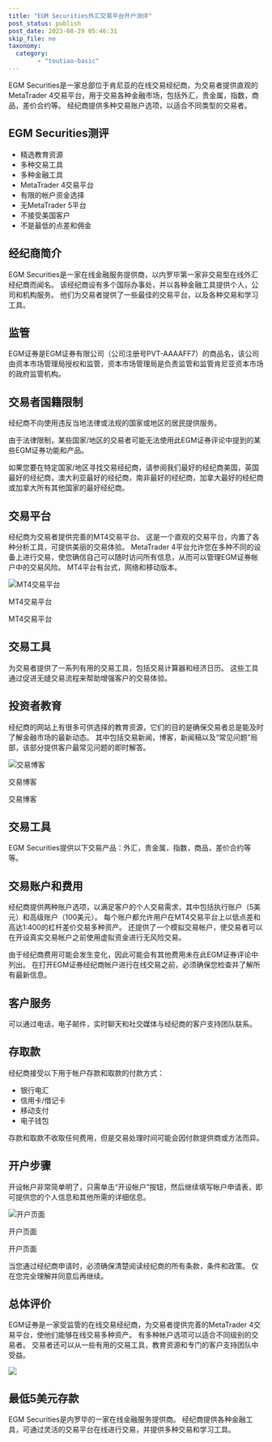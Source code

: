 ```yaml
---
title: "EGM Securities外汇交易平台开户测评"
post_status: publish
post_date: 2023-08-29 05:46:31
skip_file: no
taxonomy:
  category:
        - "toutiao-basic"
---
```


EGM Securities是一家总部位于肯尼亚的在线交易经纪商，为交易者提供直观的MetaTrader 4交易平台，用于交易各种金融市场，包括外汇，贵金属，指数，商品，差价合约等。 经纪商提供多种交易账户选项，以适合不同类型的交易者。

## EGM Securities测评

- 精选教育资源
- 多种交易工具
- 多种金融工具
- MetaTrader 4交易平台
- 有限的帐户资金选择
- 无MetaTrader 5平台
- 不接受美国客户
- 不是最低的点差和佣金

## 经纪商简介

EGM Securities是一家在线金融服务提供商，以内罗毕第一家非交易型在线外汇经纪商而闻名。 该经纪商设有多个国际办事处，并以各种金融工具提供个人，公司和机构服务。 他们为交易者提供了一些最佳的交易平台，以及各种交易和学习工具。

## 监管

EGM证券是EGM证券有限公司（公司注册号PVT-AAAAFF7）的商品名，该公司由资本市场管理局授权和监管，资本市场管理局是负责监管和监管肯尼亚资本市场的政府监管机构。

## 交易者国籍限制

经纪商不向使用违反当地法律或法规的国家或地区的居民提供服务。

由于法律限制，某些国家/地区的交易者可能无法使用此EGM证券评论中提到的某些EGM证券功能和产品。

如果您要在特定国家/地区寻找交易经纪商，请参阅我们最好的经纪商美国，英国最好的经纪商，澳大利亚最好的经纪商，南非最好的经纪商，加拿大最好的经纪商或加拿大所有其他国家的最好经纪商。

## 交易平台

经纪商为交易者提供完善的MT4交易平台。 这是一个直观的交易平台，内置了各种分析工具，可提供美丽的交易体验。 MetaTrader 4平台允许您在多种不同的设备上进行交易，使您确信自己可以随时访问所有信息，从而可以管理EGM证券帐户中的交易风险。 MT4平台有台式，网络和移动版本。

![MT4交易平台](https://cdn.fendou.la/funstoutiao/2020/11/EGM-Securities-Review-MT4-Trading-Platform-1024x342.jpg "MT4交易平台")

MT4交易平台

MT4交易平台

## 交易工具

为交易者提供了一系列有用的交易工具，包括交易计算器和经济日历。 这些工具通过促进无缝交易流程来帮助增强客户的交易体验。

## 投资者教育

经纪商的网站上有很多可供选择的教育资源，它们的目的是确保交易者总是能及时了解金融市场的最新动态。 其中包括交易新闻，博客，新闻稿以及“常见问题”局部，该部分提供客户最常见问题的即时解答。

![交易博客](https://cdn.fendou.la/funstoutiao/2020/11/EGM-Securities-Review-Blogs-1024x464.jpg "交易博客")

交易博客

交易博客

## 交易工具

EGM Securities提供以下交易产品：外汇，贵金属，指数，商品，差价合约等等。

## 交易账户和费用

经纪商提供两种账户选项，以满足客户的个人交易需求，其中包括执行账户（5美元）和高级账户（100美元）。 每个账户都允许用户在MT4交易平台上以低点差和高达1:400的杠杆差价交易多种资产。 还提供了一个模拟交易帐户，使交易者可以在开设真实交易帐户之前使用虚拟资金进行无风险交易。

由于经纪商费用可能会发生变化，因此可能会有其他费用未在此EGM证券评论中列出。 在打开EGM证券经纪商帐户进行在线交易之前，必须确保您检查并了解所有最新信息。

## 客户服务

可以通过电话，电子邮件，实时聊天和社交媒体与经纪商的客户支持团队联系。

## 存取款

经纪商接受以下用于帐户存款和取款的付款方式：

- 银行电汇
- 信用卡/借记卡
- 移动支付
- 电子钱包

存款和取款不收取任何费用，但是交易处理时间可能会因付款提供商或方法而异。

## 开户步骤

开设帐户非常简单明了，只需单击“开设帐户”按钮，然后继续填写帐户申请表，即可提供您的个人信息和其他所需的详细信息。

![开户页面](https://cdn.fendou.la/funstoutiao/2020/11/EGM-Securities-Review-Account-Opening-Page-257x1024.jpg "开户页面")

开户页面

开户页面

当您通过经纪商申请时，必须确保清楚阅读经纪商的所有条款，条件和政策。 仅在您完全理解并同意后再继续。

## 总体评价

EGM证券是一家受监管的在线交易经纪商，为交易者提供完善的MetaTrader 4交易平台，使他们能够在线交易多种资产。 有多种帐户选项可以适合不同级别的交易者。 交易者还可以从一些有用的交易工具，教育资源和专门的客户支持团队中受益。

![](https://cdn.fendou.la/funstoutiao/2020/11/EGM-Securities-Logo-2.png)

## 最低5美元存款

EGM Securities是内罗毕的一家在线金融服务提供商。 经纪商提供各种金融工具，可通过灵活的交易平台在线进行交易，并提供多种交易和学习工具。
